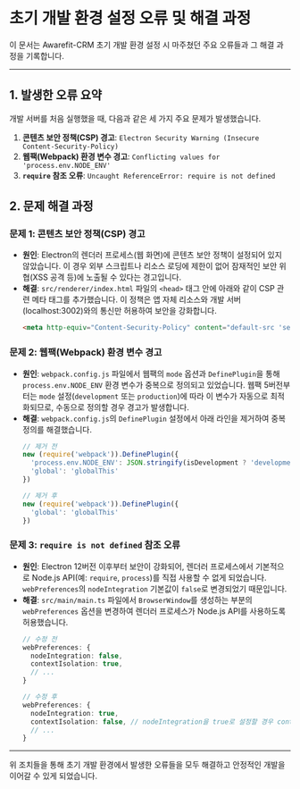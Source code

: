# 초기 개발 환경 설정 오류 및 해결 과정

이 문서는 Awarefit-CRM 초기 개발 환경 설정 시 마주쳤던 주요 오류들과 그 해결 과정을 기록합니다.

---

## 1. 발생한 오류 요약

개발 서버를 처음 실행했을 때, 다음과 같은 세 가지 주요 문제가 발생했습니다.

1.  **콘텐츠 보안 정책(CSP) 경고**: `Electron Security Warning (Insecure Content-Security-Policy)`
2.  **웹팩(Webpack) 환경 변수 경고**: `Conflicting values for 'process.env.NODE_ENV'`
3.  **`require` 참조 오류**: `Uncaught ReferenceError: require is not defined`

## 2. 문제 해결 과정

### 문제 1: 콘텐츠 보안 정책(CSP) 경고

-   **원인**: Electron의 렌더러 프로세스(웹 화면)에 콘텐츠 보안 정책이 설정되어 있지 않았습니다. 이 경우 외부 스크립트나 리소스 로딩에 제한이 없어 잠재적인 보안 위협(XSS 공격 등)에 노출될 수 있다는 경고입니다.
-   **해결**: `src/renderer/index.html` 파일의 `<head>` 태그 안에 아래와 같이 CSP 관련 메타 태그를 추가했습니다. 이 정책은 앱 자체 리소스와 개발 서버(localhost:3002)와의 통신만 허용하여 보안을 강화합니다.
    ```html
    <meta http-equiv="Content-Security-Policy" content="default-src 'self'; script-src 'self' 'unsafe-inline' 'unsafe-eval'; style-src 'self' 'unsafe-inline'; connect-src 'self' ws://localhost:3002; img-src 'self' data:; font-src 'self';">
    ```

### 문제 2: 웹팩(Webpack) 환경 변수 경고

-   **원인**: `webpack.config.js` 파일에서 웹팩의 `mode` 옵션과 `DefinePlugin`을 통해 `process.env.NODE_ENV` 환경 변수가 중복으로 정의되고 있었습니다. 웹팩 5버전부터는 `mode` 설정(`development` 또는 `production`)에 따라 이 변수가 자동으로 최적화되므로, 수동으로 정의할 경우 경고가 발생합니다.
-   **해결**: `webpack.config.js`의 `DefinePlugin` 설정에서 아래 라인을 제거하여 중복 정의를 해결했습니다.
    ```javascript
    // 제거 전
    new (require('webpack')).DefinePlugin({
      'process.env.NODE_ENV': JSON.stringify(isDevelopment ? 'development' : 'production'),
      'global': 'globalThis'
    })

    // 제거 후
    new (require('webpack')).DefinePlugin({
      'global': 'globalThis'
    })
    ```

### 문제 3: `require is not defined` 참조 오류

-   **원인**: Electron 12버전 이후부터 보안이 강화되어, 렌더러 프로세스에서 기본적으로 Node.js API(예: `require`, `process`)를 직접 사용할 수 없게 되었습니다. `webPreferences`의 `nodeIntegration` 기본값이 `false`로 변경되었기 때문입니다.
-   **해결**: `src/main/main.ts` 파일에서 `BrowserWindow`를 생성하는 부분의 `webPreferences` 옵션을 변경하여 렌더러 프로세스가 Node.js API를 사용하도록 허용했습니다.
    ```typescript
    // 수정 전
    webPreferences: {
      nodeIntegration: false,
      contextIsolation: true,
      // ...
    }

    // 수정 후
    webPreferences: {
      nodeIntegration: true,
      contextIsolation: false, // nodeIntegration을 true로 설정할 경우 contextIsolation은 false로 설정하는 것이 일반적입니다.
      // ...
    }
    ```

---

위 조치들을 통해 초기 개발 환경에서 발생한 오류들을 모두 해결하고 안정적인 개발을 이어갈 수 있게 되었습니다. 